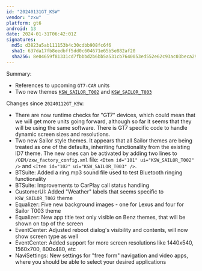 ```yaml
---
id: "20240131GT_KSW"
vendor: "zxw"
platform: gt6
android: 13
date: 2024-01-31T06:42:01Z
signatures:
  md5: d3823a5ab111153b4c30cdbb908fc6f6
  sha1: 637da17fb8eedbff5dd0c604671e65b5e882af20
  sha256: 8e04659f81331cd7fbbbd2b6bb5a531cb7640053ed552e62c93ac03beca29b37
---
```

Summary:
- References to upcoming `GT7-CAR` units
- Two new themes [`KSW_SAILOR_T002`](../../../themes/zxw/101-ksw_sailor_t002) and [`KSW_SAILOR_T003`](../../../themes/zxw/102-ksw_sailor_t003)

Changes since `20240112GT_KSW`:
- There are now runtime checks for "GT7" devices, which could mean that we will get more units going forward, although so far it seems that they will be using the same software. There is GT7 specific code to handle dynamic screen sizes and resolutions.
- Two new Sailor style themes. It appears that all Sailor themes are being treated as one of the defaults, inheriting functionality from the existing ID7 theme. The new ones can be activated by adding two lines to `/OEM/zxw_factory_config.xml` file: `<Item id="101" ui="KSW_SAILOR_T002" />` and `<Item id="102" ui="KSW_SAILOR_T003" />`.
- BTSuite: Added a ring.mp3 sound file used to test Bluetooth ringing functionality
- BTSuite: Improvements to CarPlay call status handling
- CustomerUI: Added "Weather" labels that seems specific to `KSW_SAILOR_T002` theme
- Equalizer: Five new background images - one for Lexus and four for Sailor T003 theme
- Equalizer: New app title text only visible on Benz themes, that will be shown on top of the screen
- EventCenter: Adjusted reboot dialog's visibility and contents, will now show screen type as well
- EventCenter: Added support for more screen resolutions like 1440x540, 1560x700, 800x480, etc
- NaviSettings: New settings for "free form" navigation and video apps, where you should be able to select your desired applications